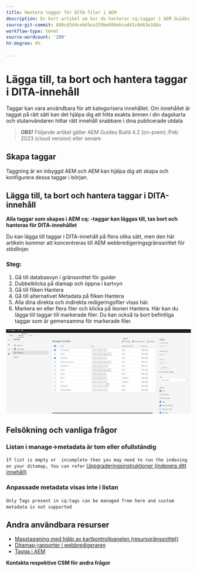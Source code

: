 ```yaml
---
title: Hantera taggar för DITA-filer i AEM
description: En kort artikel om hur du hanterar cq:taggar i AEM Guides
source-git-commit: 880cd344ceb65ea339be699ebcad41c0d62e168a
workflow-type: tm+mt
source-wordcount: '280'
ht-degree: 0%

---
```


# Lägga till, ta bort och hantera taggar i DITA-innehåll

Taggar kan vara användbara för att kategorisera innehållet. Om innehållet är taggat på rätt sätt kan det hjälpa dig att hitta exakta ämnen i din dagskarta och slutanvändaren hittar rätt innehåll snabbare i dina publicerade utdata

> **_OBS!_**  Följande artikel gäller AEM Guides Build 4.2 (on-prem) /Feb 2023 (cloud version) eller senare


## Skapa taggar

Taggning är en inbyggd AEM och AEM kan hjälpa dig att skapa och konfigurera dessa taggar i början.


## Lägga till, ta bort och hantera taggar i DITA-innehåll

**Alla taggar som skapas i AEM cq: -taggar kan läggas till, tas bort och hanteras för DITA-innehållet**

Du kan lägga till taggar i DITA-innehåll på flera olika sätt, men den här artikeln kommer att koncentreras till AEM webbredigeringsgränssnittet för stödlinjer.

### Steg:

1. Gå till databasvyn i gränssnittet för guider
2. Dubbelklicka på diamap och öppna i kartvyn
3. Gå till fliken Hantera
4. Gå till alternativet Metadata på fliken Hantera
5. Alla dina direkta och indirekta redigeringsfiler visas här.
6. Markera en eller flera filer och klicka på ikonen Hantera. Här kan du lägga till taggar till markerade filer.
Du kan också ta bort befintliga taggar som är gemensamma för markerade filer.

<img title="Hantera taggar i AEM " alt="Hantera taggar i DITA " src="ManageTags.jpg">

## Felsökning och vanliga frågor

### Listan i manage->metadata är tom eller ofullständig

`If list is empty or  incomplete then you may need to run the indexing on your ditamap, You can refer` [Uppgraderingsinstruktioner (indexera ditt innehåll)](https://experienceleague.adobe.com/docs/experience-manager-guides-learn/tutorials/install-guide/on-prem-ig/download-install-upgrade-aemg/upgrade-xml-documentation.html?lang=en#steps-to-index-the-existing-content-to-use-the-new-find-and-replace%3A)

### Anpassade metadata visas inte i listan

`Only Tags present in cq:tags can be managed from here and custom metadata is not supported`




## Andra användbara resurser

- [Masstaggning med hjälp av kartkontrollpanelen (resursgränssnittet)](https://experienceleague.adobe.com/docs/experience-manager-guides-learn/tutorials/user-guide/manaege-metadata/map-editor-bulk-tagging.html?lang=en)
- [Ditamap-rapporter i webbredigeraren](https://experienceleague.adobe.com/docs/experience-manager-guides-learn/tutorials/user-guide/reports-aem-guide/reports-web-editor.html?lang=en)
- [Tagga i AEM](https://experienceleague.adobe.com/docs/experience-manager-learn/assets/configuring/tagging.html?lang=en)


**Kontakta respektive CSM för andra frågor**
